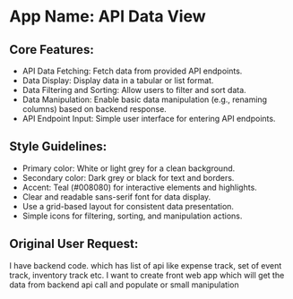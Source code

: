 # **App Name**: API Data View

## Core Features:

- API Data Fetching: Fetch data from provided API endpoints.
- Data Display: Display data in a tabular or list format.
- Data Filtering and Sorting: Allow users to filter and sort data.
- Data Manipulation: Enable basic data manipulation (e.g., renaming columns) based on backend response.
- API Endpoint Input: Simple user interface for entering API endpoints.

## Style Guidelines:

- Primary color: White or light grey for a clean background.
- Secondary color: Dark grey or black for text and borders.
- Accent: Teal (#008080) for interactive elements and highlights.
- Clear and readable sans-serif font for data display.
- Use a grid-based layout for consistent data presentation.
- Simple icons for filtering, sorting, and manipulation actions.

## Original User Request:
I have backend code. which has list of api like expense track, set of event track, inventory track etc. I want to create front web app which will get the data from backend api call and populate or small manipulation
  